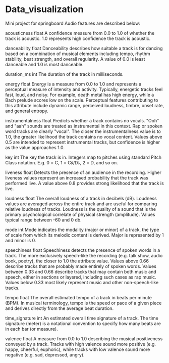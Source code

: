 # Data_visualization
Mini project for springboard
Audio features are described below:

acousticness	float	A confidence measure from 0.0 to 1.0 of whether the track is acoustic. 1.0 represents high confidence the track is acoustic.

danceability	float	Danceability describes how suitable a track is for dancing based on a combination of musical elements including tempo, rhythm stability, beat strength, and overall regularity. A value of 0.0 is least danceable and 1.0 is most danceable.

duration_ms	int	The duration of the track in milliseconds.

energy	float	Energy is a measure from 0.0 to 1.0 and represents a perceptual measure of intensity and activity. Typically, energetic tracks feel fast, loud, and noisy. For example, death metal has high energy, while a Bach prelude scores low on the scale. Perceptual features contributing to this attribute include dynamic range, perceived loudness, timbre, onset rate, and general entropy.

instrumentalness	float	Predicts whether a track contains no vocals. "Ooh" and "aah" sounds are treated as instrumental in this context. Rap or spoken word tracks are clearly "vocal". The closer the instrumentalness value is to 1.0, the greater likelihood the track contains no vocal content. Values above 0.5 are intended to represent instrumental tracks, but confidence is higher as the value approaches 1.0.

key	int	The key the track is in. Integers map to pitches using standard Pitch Class notation. E.g. 0 = C, 1 = C♯/D♭, 2 = D, and so on.

liveness	float	Detects the presence of an audience in the recording. Higher liveness values represent an increased probability that the track was performed live. A value above 0.8 provides strong likelihood that the track is live.

loudness	float	The overall loudness of a track in decibels (dB). Loudness values are averaged across the entire track and are useful for comparing relative loudness of tracks. Loudness is the quality of a sound that is the primary psychological correlate of physical strength (amplitude). Values typical range between -60 and 0 db.

mode	int	Mode indicates the modality (major or minor) of a track, the type of scale from which its melodic content is derived. Major is represented by 1 and minor is 0.

speechiness	float	Speechiness detects the presence of spoken words in a track. The more exclusively speech-like the recording (e.g. talk show, audio book, poetry), the closer to 1.0 the attribute value. Values above 0.66 describe tracks that are probably made entirely of spoken words. Values between 0.33 and 0.66 describe tracks that may contain both music and speech, either in sections or layered, including such cases as rap music. Values below 0.33 most likely represent music and other non-speech-like tracks. 

tempo	float	The overall estimated tempo of a track in beats per minute (BPM). In musical terminology, tempo is the speed or pace of a given piece and derives directly from the average beat duration.

time_signature	int	An estimated overall time signature of a track. The time signature (meter) is a notational convention to specify how many beats are in each bar (or measure).

valence	float	A measure from 0.0 to 1.0 describing the musical positiveness conveyed by a track. Tracks with high valence sound more positive (e.g. happy, cheerful, euphoric), while tracks with low valence sound more negative (e.g. sad, depressed, angry).
